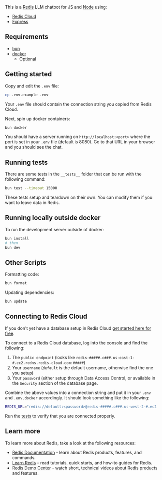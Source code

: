 This is a [Redis](https://redis.io/) LLM chatbot for JS and [Node](https://nodejs.org/) using:

- [Redis Cloud](https://redis.io/try-free/)
- [Express](https://expressjs.com/)

## Requirements

- [bun](https://bun.sh/)
- [docker](https://www.docker.com/)
  - Optional

## Getting started

Copy and edit the `.env` file:

```bash
cp .env.example .env
```

Your `.env` file should contain the connection string you copied from Redis Cloud.

Next, spin up docker containers:

```bash
bun docker
```

You should have a server running on `http://localhost:<port>` where the port is set in your `.env` file (default is 8080). Go to that URL in your browser and you should see the chat.

## Running tests

There are some tests in the `__tests__` folder that can be run with the following command:

```bash
bun test --timeout 15000
```

These tests setup and teardown on their own. You can modify them if you want to leave data in Redis.

## Running locally outside docker

To run the development server outside of docker:

```bash
bun install
# then
bun dev
```

## Other Scripts

Formatting code:

```bash
bun format
```

Updating dependencies:

```bash
bun update
```

## Connecting to Redis Cloud

If you don't yet have a database setup in Redis Cloud [get started here for free](https://redis.io/try-free/).

To connect to a Redis Cloud database, log into the console and find the following:

1. The `public endpoint` (looks like `redis-#####.c###.us-east-1-#.ec2.redns.redis-cloud.com:#####`)
1. Your `username` (`default` is the default username, otherwise find the one you setup)
1. Your `password` (either setup through Data Access Control, or available in the `Security` section of the database
   page.

Combine the above values into a connection string and put it in your `.env` and `.env.docker` accordingly. It should
look something like the following:

```bash
REDIS_URL="redis://default:<password>@redis-#####.c###.us-west-2-#.ec2.redns.redis-cloud.com:#####"
```

Run the [tests](#running-tests) to verify that you are connected properly.

## Learn more

To learn more about Redis, take a look at the following resources:

- [Redis Documentation](https://redis.io/docs/latest/) - learn about Redis products, features, and commands.
- [Learn Redis](https://redis.io/learn/) - read tutorials, quick starts, and how-to guides for Redis.
- [Redis Demo Center](https://redis.io/demo-center/) - watch short, technical videos about Redis products and features.

